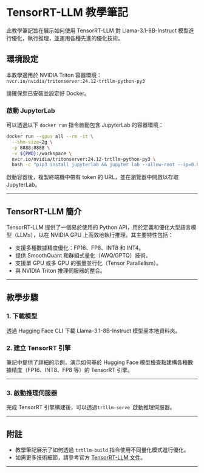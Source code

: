 # TensorRT-LLM 教學筆記

此教學筆記旨在展示如何使用 TensorRT-LLM 對 Llama-3.1-8B-Instruct 模型進行優化，執行推理，並運用各種先進的優化技術。

## 環境設定

本教學適用於 NVIDIA Triton 容器環境：  
`nvcr.io/nvidia/tritonserver:24.12-trtllm-python-py3`

請確保您已安裝並設定好 Docker。

### 啟動 JupyterLab

可以透過以下 `docker run` 指令啟動包含 JupyterLab 的容器環境：

```bash
docker run --gpus all --rm -it \
  --shm-size=2g \
  -p 8888:8888 \
  -v ${PWD}:/workspace \
  nvcr.io/nvidia/tritonserver:24.12-trtllm-python-py3 \
  bash -c "pip3 install jupyterlab && jupyter lab --allow-root --ip=0.0.0.0 --port=8888 --no-browser"
```

啟動容器後，複製終端機中帶有 token 的 URL，並在瀏覽器中開啟以存取 JupyterLab。

---

## TensorRT-LLM 簡介

TensorRT-LLM 提供了一個易於使用的 Python API，用於定義和優化大型語言模型（LLMs），以在 NVIDIA GPU 上高效地執行推理。其主要特性包括：

- 支援多種數據精度優化：FP16、FP8、INT8 和 INT4。
- 提供 SmoothQuant 和群組式量化（AWQ/GPTQ）技術。
- 支援單 GPU 或多 GPU 的張量並行化（Tensor Parallelism）。
- 與 NVIDIA Triton 推理伺服器的整合。

---

## 教學步驟

### 1. 下載模型

透過 Hugging Face CLI 下載 Llama-3.1-8B-Instruct 模型至本地資料夾。

### 2. 建立 TensorRT 引擎

筆記中提供了詳細的示例，演示如何基於 Hugging Face 模型檢查點建構各種數據精度（FP16、INT8、FP8 等）的 TensorRT 引擎。

---

### 3. 啟動推理伺服器

完成 TensorRT 引擎構建後，可以透過`trtllm-serve `啟動推理伺服器。

---

## 附註

- 教學筆記展示了如何透過 `trtllm-build` 指令使用不同量化模式進行優化。
- 如需更多技術細節，請參考官方 [TensorRT-LLM 文件](https://github.com/NVIDIA/TensorRT-LLM)。

---